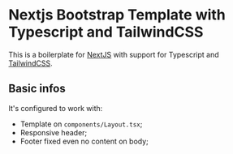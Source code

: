 # Nextjs Bootstrap Template with Typescript and TailwindCSS

This is a boilerplate for [NextJS](https://nextjs.org) with support for Typescript and [TailwindCSS](https://tailwindcss.com/).

## Basic infos

It's configured to work with:

- Template on `components/Layout.tsx`;
- Responsive header;
- Footer fixed even no content on body;
